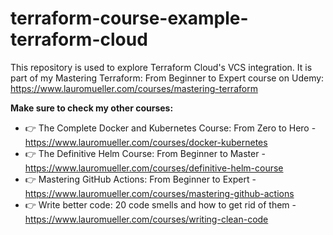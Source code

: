 # terraform-course-example-terraform-cloud
This repository is used to explore Terraform Cloud's VCS integration. It is part of my Mastering Terraform: From Beginner to Expert course on Udemy: https://www.lauromueller.com/courses/mastering-terraform

**Make sure to check my other courses:** 

- 👉 The Complete Docker and Kubernetes Course: From Zero to Hero - https://www.lauromueller.com/courses/docker-kubernetes
- 👉 The Definitive Helm Course: From Beginner to Master - https://www.lauromueller.com/courses/definitive-helm-course
- 👉 Mastering GitHub Actions: From Beginner to Expert - https://www.lauromueller.com/courses/mastering-github-actions
- 👉 Write better code: 20 code smells and how to get rid of them -  https://www.lauromueller.com/courses/writing-clean-code
